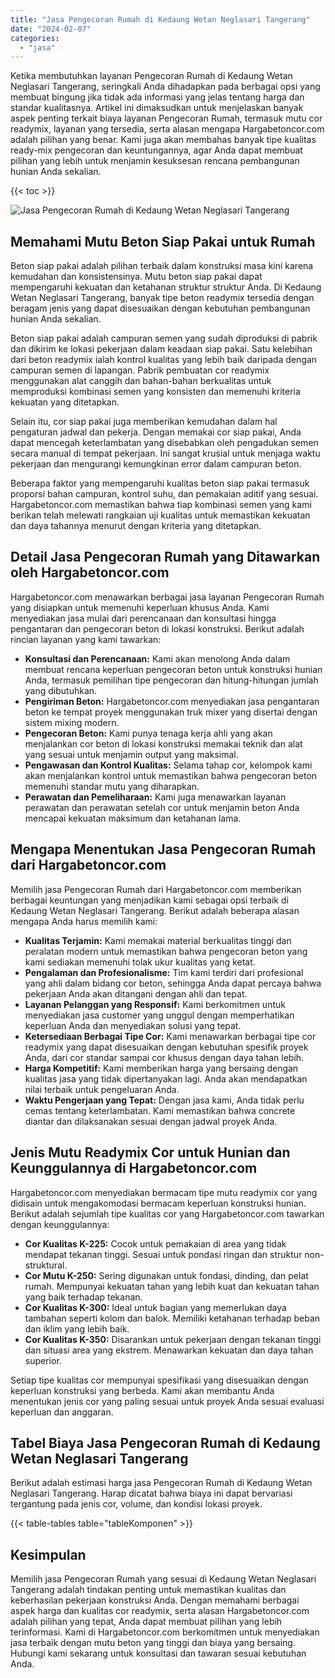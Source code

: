 ```yaml
---
title: "Jasa Pengecoran Rumah di Kedaung Wetan Neglasari Tangerang"
date: "2024-02-07"
categories: 
  - "jasa"
---
```



Ketika membutuhkan layanan Pengecoran Rumah di Kedaung Wetan Neglasari Tangerang, seringkali Anda dihadapkan pada berbagai opsi yang membuat bingung jika tidak ada informasi yang jelas tentang harga dan standar kualitasnya. Artikel ini dimaksudkan untuk menjelaskan banyak aspek penting terkait biaya layanan Pengecoran Rumah, termasuk mutu cor readymix, layanan yang tersedia, serta alasan mengapa Hargabetoncor.com adalah pilihan yang benar. Kami juga akan membahas banyak tipe kualitas ready-mix pengecoran dan keuntungannya, agar Anda dapat membuat pilihan yang lebih untuk menjamin kesuksesan rencana pembangunan hunian Anda sekalian.

{{< toc >}}

![Jasa Pengecoran Rumah di Kedaung Wetan Neglasari Tangerang](https://hargareadymixid.github.io/hbc/readymix-hbc%20(2).png)

## Memahami Mutu Beton Siap Pakai untuk Rumah

Beton siap pakai adalah pilihan terbaik dalam konstruksi masa kini karena kemudahan dan konsistensinya. Mutu beton siap pakai dapat mempengaruhi kekuatan dan ketahanan struktur struktur Anda. Di Kedaung Wetan Neglasari Tangerang, banyak tipe beton readymix tersedia dengan beragam jenis yang dapat disesuaikan dengan kebutuhan pembangunan hunian Anda sekalian.

Beton siap pakai adalah campuran semen yang sudah diproduksi di pabrik dan dikirim ke lokasi pekerjaan dalam keadaan siap pakai. Satu kelebihan dari beton readymix ialah kontrol kualitas yang lebih baik daripada dengan campuran semen di lapangan. Pabrik pembuatan cor readymix menggunakan alat canggih dan bahan-bahan berkualitas untuk memproduksi kombinasi semen yang konsisten dan memenuhi kriteria kekuatan yang ditetapkan.

Selain itu, cor siap pakai juga memberikan kemudahan dalam hal pengaturan jadwal dan pekerja. Dengan memakai cor siap pakai, Anda dapat mencegah keterlambatan yang disebabkan oleh pengadukan semen secara manual di tempat pekerjaan. Ini sangat krusial untuk menjaga waktu pekerjaan dan mengurangi kemungkinan error dalam campuran beton.

Beberapa faktor yang mempengaruhi kualitas beton siap pakai termasuk proporsi bahan campuran, kontrol suhu, dan pemakaian aditif yang sesuai. Hargabetoncor.com memastikan bahwa tiap kombinasi semen yang kami berikan telah melewati rangkaian uji kualitas untuk memastikan kekuatan dan daya tahannya menurut dengan kriteria yang ditetapkan.

## Detail Jasa Pengecoran Rumah yang Ditawarkan oleh Hargabetoncor.com

Hargabetoncor.com menawarkan berbagai jasa layanan Pengecoran Rumah yang disiapkan untuk memenuhi keperluan khusus Anda. Kami menyediakan jasa mulai dari perencanaan dan konsultasi hingga pengantaran dan pengecoran beton di lokasi konstruksi. Berikut adalah rincian layanan yang kami tawarkan:

- **Konsultasi dan Perencanaan:** Kami akan menolong Anda dalam membuat rencana keperluan pengecoran beton untuk konstruksi hunian Anda, termasuk pemilihan tipe pengecoran dan hitung-hitungan jumlah yang dibutuhkan.
- **Pengiriman Beton:** Hargabetoncor.com menyediakan jasa pengantaran beton ke tempat proyek menggunakan truk mixer yang disertai dengan sistem mixing modern.
- **Pengecoran Beton:** Kami punya tenaga kerja ahli yang akan menjalankan cor beton di lokasi konstruksi memakai teknik dan alat yang sesuai untuk menjamin output yang maksimal.
- **Pengawasan dan Kontrol Kualitas:** Selama tahap cor, kelompok kami akan menjalankan kontrol untuk memastikan bahwa pengecoran beton memenuhi standar mutu yang diharapkan.
- **Perawatan dan Pemeliharaan:** Kami juga menawarkan layanan perawatan dan perawatan setelah cor untuk menjamin beton Anda mencapai kekuatan maksimum dan ketahanan lama.

## Mengapa Menentukan Jasa Pengecoran Rumah dari Hargabetoncor.com

Memilih jasa Pengecoran Rumah dari Hargabetoncor.com memberikan berbagai keuntungan yang menjadikan kami sebagai opsi terbaik di Kedaung Wetan Neglasari Tangerang. Berikut adalah beberapa alasan mengapa Anda harus memilih kami:

- **Kualitas Terjamin:** Kami memakai material berkualitas tinggi dan peralatan modern untuk memastikan bahwa pengecoran beton yang kami sediakan memenuhi tolak ukur kualitas yang ketat.
- **Pengalaman dan Profesionalisme:** Tim kami terdiri dari profesional yang ahli dalam bidang cor beton, sehingga Anda dapat percaya bahwa pekerjaan Anda akan ditangani dengan ahli dan tepat.
- **Layanan Pelanggan yang Responsif:** Kami berkomitmen untuk menyediakan jasa customer yang unggul dengan memperhatikan keperluan Anda dan menyediakan solusi yang tepat.
- **Ketersediaan Berbagai Tipe Cor:** Kami menawarkan berbagai tipe cor readymix yang dapat disesuaikan dengan kebutuhan spesifik proyek Anda, dari cor standar sampai cor khusus dengan daya tahan lebih.
- **Harga Kompetitif:** Kami memberikan harga yang bersaing dengan kualitas jasa yang tidak dipertanyakan lagi. Anda akan mendapatkan nilai terbaik untuk pengeluaran Anda.
- **Waktu Pengerjaan yang Tepat:** Dengan jasa kami, Anda tidak perlu cemas tentang keterlambatan. Kami memastikan bahwa concrete diantar dan dilaksanakan sesuai dengan jadwal proyek Anda.

## Jenis Mutu Readymix Cor untuk Hunian dan Keunggulannya di Hargabetoncor.com

Hargabetoncor.com menyediakan bermacam tipe mutu readymix cor yang didisain untuk mengakomodasi bermacam keperluan konstruksi hunian. Berikut adalah sejumlah tipe kualitas cor yang Hargabetoncor.com tawarkan dengan keunggulannya:

- **Cor Kualitas K-225:** Cocok untuk pemakaian di area yang tidak mendapat tekanan tinggi. Sesuai untuk pondasi ringan dan struktur non-struktural.
- **Cor Mutu K-250:** Sering digunakan untuk fondasi, dinding, dan pelat rumah. Mempunyai kekuatan tahan yang lebih kuat dan kekuatan tahan yang baik terhadap tekanan.
- **Cor Kualitas K-300:** Ideal untuk bagian yang memerlukan daya tambahan seperti kolom dan balok. Memiliki ketahanan terhadap beban dan iklim yang lebih baik.
- **Cor Kualitas K-350:** Disarankan untuk pekerjaan dengan tekanan tinggi dan situasi area yang ekstrem. Menawarkan kekuatan dan daya tahan superior.

Setiap tipe kualitas cor mempunyai spesifikasi yang disesuaikan dengan keperluan konstruksi yang berbeda. Kami akan membantu Anda menentukan jenis cor yang paling sesuai untuk proyek Anda sesuai evaluasi keperluan dan anggaran.

## Tabel Biaya Jasa Pengecoran Rumah di Kedaung Wetan Neglasari Tangerang

Berikut adalah estimasi harga jasa Pengecoran Rumah di Kedaung Wetan Neglasari Tangerang. Harap dicatat bahwa biaya ini dapat bervariasi tergantung pada jenis cor, volume, dan kondisi lokasi proyek.

{{< table-tables table="tableKomponen" >}}

## Kesimpulan

Memilih jasa Pengecoran Rumah yang sesuai di Kedaung Wetan Neglasari Tangerang adalah tindakan penting untuk memastikan kualitas dan keberhasilan pekerjaan konstruksi Anda. Dengan memahami berbagai aspek harga dan kualitas cor readymix, serta alasan Hargabetoncor.com adalah pilihan yang tepat, Anda dapat membuat pilihan yang lebih terinformasi. Kami di Hargabetoncor.com berkomitmen untuk menyediakan jasa terbaik dengan mutu beton yang tinggi dan biaya yang bersaing. Hubungi kami sekarang untuk konsultasi dan tawaran sesuai kebutuhan Anda.
